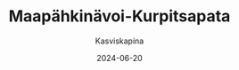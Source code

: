 ---
title: "Maapäh­kinävoi-Kurpitsa­pata"
image: "https://vegaanibotti.lauravuo.me/2024/06/2024-06-20_small.png"
date: 2024-06-20
receipt_url: "https://kasviskapina.fi/reseptit/maapahkinavoi-kurpitsapata"
author: "Kasviskapina"
---